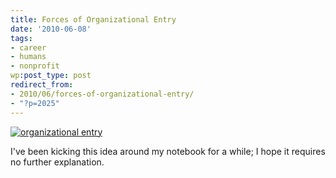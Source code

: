 ```yaml
---
title: Forces of Organizational Entry
date: '2010-06-08'
tags:
- career
- humans
- nonprofit
wp:post_type: post
redirect_from:
- 2010/06/forces-of-organizational-entry/
- "?p=2025"
---
```


[ ![](/uploads/2010-06-08-Forces-of-Organizational-Entry/organizational-entry.png "organizational entry") ](/uploads/2010-06-08-Forces-of-Organizational-Entry/organizational-entry.png)

I've been kicking this idea around my notebook for a while; I hope it requires no further explanation.
